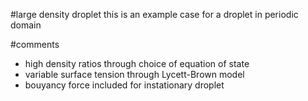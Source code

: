 #large density droplet
this is an example case for a droplet in periodic domain

#comments
* high density ratios through choice of equation of state
* variable surface tension through Lycett-Brown model
* bouyancy force included for instationary droplet
